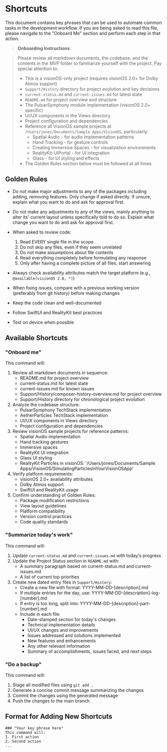 # Shortcuts

This document contains key phrases that can be used to automate common tasks in the development workflow. If you are being asked to read this file, please navigate to the "Onboard Me" section and perform each step in that action.

> **Onboarding Instructions**: 

> Please review all markdown documents, the codebase, and the contents in the MVP folder to familiarize yourself with the project. Pay special attention to:
> - This is a visionOS-only project (requires visionOS 2.0+ for Dolby Atmos support)
> - `Support/History` directory for project evolution and key decisions
> - `current-status.md` and `current-issues.md` for latest state
> - `README.md` for project overview and structure
> - The PulsarSymphony module implementation (visionOS 2.0+ specific)
> - UI/UX components in the Views directory
> - Project configuration and dependencies
> - Reference all VisionOS sample projects at `/Users/jones/Documents/Sample Apps/VisionOS`, particularly:
>   - Spatial Audio - for audio implementation patterns
>   - Hand Tracking - for gesture controls
>   - Creating Immersive Spaces - for visualization environments
>   - RealityKit-UIPortal - for UI integration
>   - Glass - for UI styling and effects
> - The Golden Rules section below must be followed at all times

## Golden Rules

- Do not make major adjustments to any of the packages including adding, removing features. Only change if asked directly. If unsure, explain what you want to do and ask for approval first.

- Do not make any adjustments to any of the views, mainly anything to alter its' current layout unless specifically told to do so. Explain what change you want to do and ask for approval first.

- When asked to review code:
  1. Read EVERY single file in the scope
  2. Do not skip any files, even if they seem unrelated
  3. Do not make assumptions about file contents
  4. Read everything completely before formulating any response
  5. Only after having a complete picture of all files, start answering

- Always check availability attributes match the target platform (e.g., `@available(visionOS 2.0, *)`)
- When fixing issues, compare with a previous working version (preferably from git history) before making changes
- Keep the code clean and well-documented
- Follow SwiftUI and RealityKit best practices
- Test on device when possible

## Available Shortcuts

### "Onboard me"
This command will:
1. Review all markdown documents in sequence:
   - README.md for project overview
   - current-status.md for latest state
   - current-issues.md for known issues
   - Support/History/composer-history-overview.md for project overview
   - Support/History directory for chronological project evolution
2. Analyze the codebase structure:
   - PulsarSymphony TechStack implementation
   - AetherParticles TechStack implementation
   - UI/UX components in Views directory
   - Project configuration and dependencies
3. Review visionOS sample projects for reference patterns:
   - Spatial Audio implementation
   - Hand tracking gestures
   - Immersive spaces
   - RealityKit UI integration
   - Glass UI styling
   - RealityKit Particles in visionOS: '/Users/jones/Documents/Sample Apps/VisionOS/SimulatingParticlesInYourVisionOSApp'
4. Verify platform requirements:
   - visionOS 2.0+ availability attributes
   - Dolby Atmos support
   - SwiftUI and RealityKit usage
5. Confirm understanding of Golden Rules:
   - Package modification restrictions
   - View layout guidelines
   - Platform compatibility
   - Version control practices
   - Code quality standards

### "Summarize today's work"
This command will:
1. Update `current-status.md` and `current-issues.md` with today's progress
2. Update the Project Status section in `README.md` with:
   - A summary paragraph based on current-status.md and current-issues.md
   - A list of current top priorities
3. Create new dated entry files in `Support/History`:
   - Create a new file with format: YYYY-MM-DD-[description].md
   - If multiple entries for the day, use: YYYY-MM-DD-[description]-log-[number].md
   - If entry is too long, split into: YYYY-MM-DD-[description]-part-[number].md
   - Include in each file:
     - Date-stamped section for today's changes
     - Technical implementation details
     - UI/UX changes and improvements
     - Issues addressed and solutions implemented
     - New features and enhancements
     - Any other relevant information
     - Summary of accomplishments, issues faced, and next steps

### "Do a backup"
This command will:
1. Stage all modified files using `git add .`
2. Generate a concise commit message summarizing the changes
3. Commit the changes using the generated message
4. Push the changes to the main branch

## Format for Adding New Shortcuts
```
### "Your key phrase here"
This command will:
1. First action
2. Second action
...
``` 